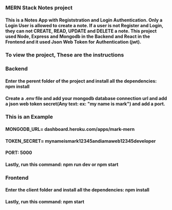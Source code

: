### MERN Stack Notes project
#### This is a Notes App with Registstration and Login Authentication. Only a Login User is allowed to create a note. If a user is not Register and Login, they can not CREATE, READ, UPDATE and DELETE a note. This project used Node, Express and Mongodb in the Backend and React in the Frontend and it used Json Web Token for Authentication (jwt).

### To view the project, These are the instructions

### Backend
#### Enter the perent folder of the project and install all the dependencies: npm install
#### Create a .env file and add your mongodb database connection url and add a json web token secret(Any text: ex: "my name is mark") and add a port.

### This is an Example
#### MONGODB_URL= dashboard.heroku.com/apps/mark-mern
#### TOKEN_SECRET= mynameismark12345andiamaweb12345developer
#### PORT: 5000
#### Lastly, run this command:  npm run dev  or  npm start

### Frontend
#### Enter the client folder and install all the dependencies: npm install
#### Lastly, run this command: npm start
